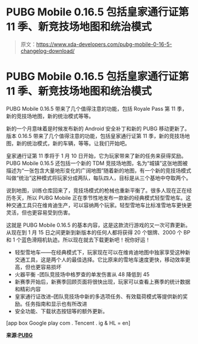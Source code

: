 # PUBG Mobile 0.16.5 包括皇家通行证第 11 季、新竞技场地图和统治模式

> 原文：<https://www.xda-developers.com/pubg-mobile-0-16-5-changelog-download/>

# PUBG Mobile 0.16.5 包括皇家通行证第 11 季、新竞技场地图和统治模式

PUBG Mobile 0.16.5 带来了几个值得注意的功能，包括 Royale Pass 第 11 季，新的竞技场地图，新的统治模式等等。

新的一个月意味着是时候发布新的 Android 安全补丁和新的 PUBG 移动更新了。版本 0.16.5 带来了几个值得注意的功能，包括皇家通行证第 11 季，新的竞技场地图，新的统治模式，新的车辆，等等。让我们开始吧。

皇家通行证第 11 季将于 1 月 10 日开始，它为玩家带来了新的任务来获得奖励。PUBG Mobile 0.16.5 还包括一个新的 TDM 竞技场地图，名为“城镇”这张地图被描述为“一张包含大量地形变化的广阔地图”随着新的地图，有一个新的竞技场模式叫做“统治”这种模式将玩家分成两队，每队四人，目标是从三个基地中夺取两个。

说到地图，训练仓库回来了，竞技场模式的枪械也重新平衡了。很多人现在正在经历冬天，所以 PUBG Mobile 正在季节性地发布一款新的经典模式轻型雪地车。这种交通工具只在维肯迪生产，可以容纳两个玩家。轻型雪地车比标准雪地车更快更灵活，但也更容易受到伤害。

这就是 PUBG Mobile 0.16.5 的基本内容，这是这款流行游戏的又一次可靠更新。从现在到 1 月 15 日之间更新到新版本的任何人都将获得 20 个银牌、2000 个 BP 和 1 个蓝色滑翔机轨迹。所以现在就去下载更新吧！祝你好运！

*   轻型雪地车——在经典模式下，玩家现在可以在维肯迪地图中独家享受这种新交通工具，这是两个人的最佳选择。它比原来的雪地车速度更快，移动效率更高，但也更容易损坏
*   火器平衡 -团队竞技场中格罗查的单发伤害从 48 降低到 45
*   新赛季开始后，新赛季回顾页面将很快出现，玩家可以查看上赛季的统计数据和精彩内容
*   皇家通行证改进–团队竞技场中新的多选项任务、有效载荷模式等提供新的奖励。任务指南和显示也有所改进
*   安全功能、下载状态按钮等的额外更新。

[app box Google play com . Tencent . ig & HL = en]

**来源:[PUBG](https://www.pubgmobile.com/en-US/news_detail/webplat/info/news_version3/35372/35373/35374/35386/35387/m20497/202001/844162.shtml)**